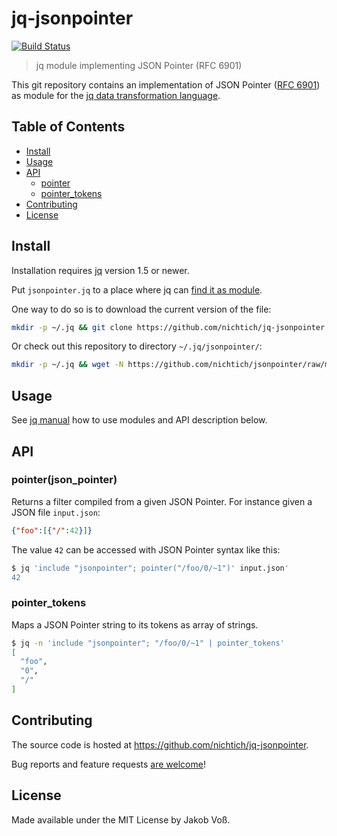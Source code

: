 # jq-jsonpointer

[![Build Status](https://travis-ci.org/nichtich/jq-jsonpointer.svg?branch=master)](https://travis-ci.org/nichtich/jq-jsonpointer)

> jq module implementing JSON Pointer (RFC 6901)

This git repository contains an implementation of JSON Pointer ([RFC 6901](https://tools.ietf.org/html/rfc6901)) as module for the [jq data transformation language](https://stedolan.github.io/jq/).

## Table of Contents

* [Install](#install)
* [Usage](#usage)
* [API](#api)
  * [pointer](#pointer)
  * [pointer_tokens](#pointer-tokens)
* [Contributing](#contributing)
* [License](#license)

## Install

Installation requires [jq](https://stedolan.github.io/jq/) version 1.5 or newer.

Put `jsonpointer.jq` to a place where jq can [find it as module](https://stedolan.github.io/jq/manual/#Modules).

One way to do so is to download the current version of the file:

~~~sh
mkdir -p ~/.jq && git clone https://github.com/nichtich/jq-jsonpointer.git ~/.jq/jsonpointer
~~~

Or check out this repository to directory `~/.jq/jsonpointer/`:

~~~sh
mkdir -p ~/.jq && wget -N https://github.com/nichtich/jsonpointer/raw/master/jsonpointer.jq
~~~

## Usage

See [jq manual](https://stedolan.github.io/jq/manual/#Modules) how to use modules and API description below.

## API

### pointer(json_pointer)

Returns a filter compiled from a given JSON Pointer. For instance given a JSON file `input.json`:

~~~json
{"foo":[{"/":42}]}
~~~

The value `42` can be accessed with JSON Pointer syntax like this:

~~~sh
$ jq 'include "jsonpointer"; pointer("/foo/0/~1")' input.json'
42
~~~

### pointer_tokens

Maps a JSON Pointer string to its tokens as array of strings.

~~~sh
$ jq -n 'include "jsonpointer"; "/foo/0/~1" | pointer_tokens'
[
  "foo",
  "0",
  "/"
]
~~~

## Contributing

The source code is hosted at <https://github.com/nichtich/jq-jsonpointer>.

Bug reports and feature requests [are welcome](https://github.com/nichtich/jq-jsonpointer/issues/new)!

## License

Made available under the MIT License by Jakob Voß.

